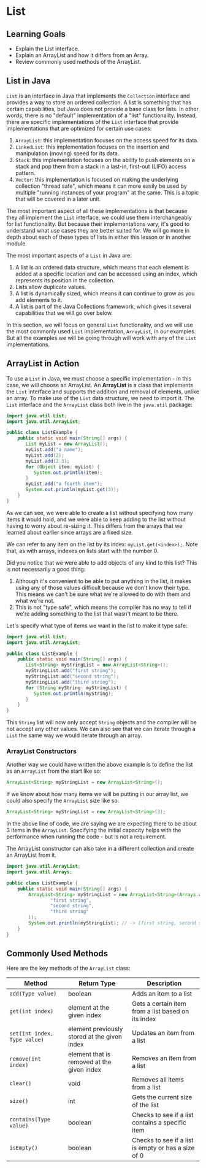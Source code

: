 # List

## Learning Goals

- Explain the List interface.
- Explain an ArrayList and how it differs from an Array.
- Review commonly used methods of the ArrayList.

## List in Java

`List` is an interface in Java that implements the `Collection` interface and
provides a way to store an ordered collection. A list is something that has
certain capabilities, but Java does not provide a base class for lists. In
other words, there is no "default" implementation of a "list" functionality.
Instead, there are specific implementations of the `List` interface that provide
implementations that are optimized for certain use cases:

1. `ArrayList`: this implementation focuses on the access speed for its data.
2. `LinkedList`: this implementation focuses on the insertion and manipulation
   (moving) speed for its data.
3. `Stack`: this implementation focuses on the ability to push elements on a
   stack and pop them from a stack in a last-in, first-out (LIFO) access pattern.
4. `Vector`: this implementation is focused on making the underlying collection
   "thread safe", which means it can more easily be used by multiple "running
   instances of your program" at the same. This is a topic that will be covered
   in a later unit.

The most important aspect of all these implementations is that because they all
implement the `List` interface, we could use them interchangeably for list
functionality. But because their implementations vary, it's good to understand
what use cases they are better suited for. We will go more in depth about each
of these types of lists in either this lesson or in another module.

The most important aspects of a `List` in Java are:

1. A list is an ordered data structure, which means that each element is added
   at a specific location and can be accessed using an index, which represents
   its position in the collection.
2. Lists allow duplicate values.
3. A list is dynamically sized, which means it can continue to grow as you add
   elements to it.
4. A list is part of the Java Collections framework, which gives it several
   capabilities that we will go over below.

In this section, we will focus on general `List` functionality, and we will use
the most commonly used `List` implementation, `ArrayList`, in our examples. But
all the examples we will be going through will work with any of the `List`
implementations.

## ArrayList in Action

To use a `List` in Java, we must choose a specific implementation - in this case,
we will choose an ArrayList. An **ArrayList** is a class that implements the
`List` interface and supports the addition and removal of elements, unlike an
array. To make use of the `List` data structure, we need to import it. The
`List` interface and the `ArrayList` class both live in the `java.util` package:

```java
import java.util.List;
import java.util.ArrayList;

public class ListExample {
    public static void main(String[] args) {
       List myList = new ArrayList();
       myList.add("a name");
       myList.add(2);
       myList.add(2.3);
       for (Object item: myList) {
          System.out.println(item);
       }
       myList.add("a fourth item");
       System.out.println(myList.get(3));
    }
}
```

As we can see, we were able to create a list without specifying how many items
it would hold, and we were able to keep adding to the list without having to worry
about re-sizing it. This differs from the arrays that we learned about earlier
since arrays are a fixed size.

We can refer to any item on the list by its index: `myList.get(<index>);`. Note
that, as with arrays, indexes on lists start with the number 0.

Did you notice that we were able to add objects of any kind to this list? This is
not necessarily a good thing:

1. Although it's convenient to be able to put anything in the list, it makes
   using any of those values difficult because we don't know their type. This
   means we can't be sure what we're allowed to do with them and what we're not.
2. This is not "type safe", which means the compiler has no way to tell if we're
   adding something to the list that wasn't meant to be there.

Let's specify what type of items we want in the list to make it type safe:

```java
import java.util.List;
import java.util.ArrayList;

public class ListExample {
    public static void main(String[] args) {
       List<String> myStringList = new ArrayList<String>();
       myStringList.add("first string");
       myStringList.add("second string");
       myStringList.add("third string");
       for (String myString: myStringList) {
          System.out.println(myString);
       }
    }
}
```

This `String` list will now only accept `String` objects and the compiler will
be not accept any other values. We can also see that we can iterate through a
`List` the same way we would iterate through an array.

### ArrayList Constructors

Another way we could have written the above example is to define the list as an
`ArrayList` from the start like so:

```java
ArrayList<String> myStringList = new ArrayList<String>();
```

If we know about how many items we will be putting in our array list, we could
also specify the `ArrayList` size like so:

```java
ArrayList<String> myStringList = new ArrayList<String>(3);
```

In the above line of code, we are saying we are expecting there to be about 3
items in the `ArrayList`. Specifying the initial capacity helps with the
performance when running the code - but is not a requirement.

The ArrayList constructor can also take in a different collection and create an
ArrayList from it.

```java
import java.util.ArrayList;
import java.util.Arrays;

public class ListExample {
    public static void main(String[] args) {
        ArrayList<String> myStringList = new ArrayList<String>(Arrays.asList(
                "first string",
                "second string",
                "third string"
        ));
        System.out.println(myStringList); // -> [first string, second string, third string]
    }
}
```

## Commonly Used Methods

Here are the key methods of the `ArrayList` class:

| Method                       | Return Type                                  | Description                                         |
|------------------------------|----------------------------------------------|-----------------------------------------------------|
| `add(Type value)`            | boolean                                      | Adds an item to a list                              |
| `get(int index)`             | element at the given index                   | Gets a certain item from a list based on its index  |
| `set(int index, Type value)` | element previously stored at the given index | Updates an item from a list                         |
| `remove(int index)`          | element that is removed at the given index   | Removes an item from a list                         |
| `clear()`                    | void                                         | Removes all items from a list                       |
| `size()`                     | int                                          | Gets the current size of the list                   |
| `contains(Type value)`       | boolean                                      | Checks to see if a list contains a specific item    |
| `isEmpty()`                  | boolean                                      | Checks to see if a list is empty or has a size of 0 |

